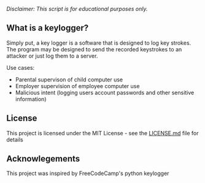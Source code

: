 *Disclaimer: This script is for educational purposes only.*

## What is a keylogger?

Simply put, a key logger is a software that is designed to log key strokes. The program may be designed to send the recorded keystrokes to an attacker or just log them to a server. 

Use cases:
- Parental supervison of child computer use
- Employer supervision of employee computer use
- Malicious intent (logging users account passwords and other sensitive information)

## License
This project is licensed under the MIT License - see the [LICENSE.md](https://github.com/DaveRoppo/Cyber-Security/blob/main/LICENSE) file for details

## Acknowlegements

This project was inspired by FreeCodeCamp's python keylogger
